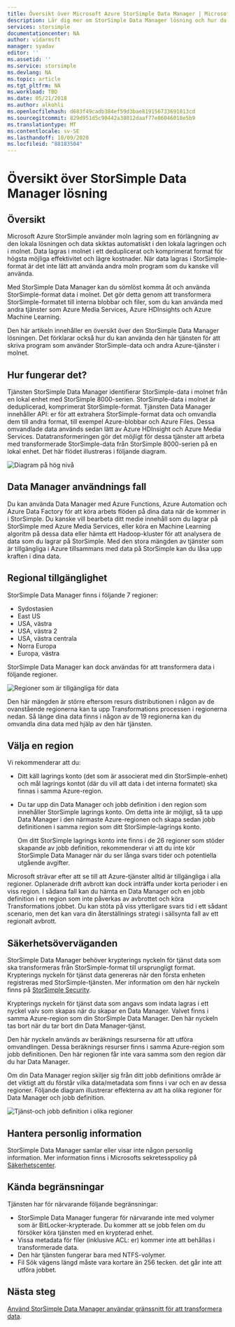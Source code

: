```yaml
---
title: Översikt över Microsoft Azure StorSimple Data Manager | Microsoft Docs
description: Lär dig mer om StorSimple Data Manager lösning och hur du kan använda den här tjänsten för att skriva program som använder StorSimple-data och andra Azure-tjänster.
services: storsimple
documentationcenter: NA
author: vidarmsft
manager: syadav
editor: ''
ms.assetid: ''
ms.service: storsimple
ms.devlang: NA
ms.topic: article
ms.tgt_pltfrm: NA
ms.workload: TBD
ms.date: 05/21/2018
ms.author: alkohli
ms.openlocfilehash: d683f49cadb384ef59d3bae819156733691813cd
ms.sourcegitcommit: 829d951d5c90442a38012daaf77e86046018e5b9
ms.translationtype: MT
ms.contentlocale: sv-SE
ms.lasthandoff: 10/09/2020
ms.locfileid: "88183504"
---
```

# <a name="storsimple-data-manager-solution-overview"></a>Översikt över StorSimple Data Manager lösning

## <a name="overview"></a>Översikt

Microsoft Azure StorSimple använder moln lagring som en förlängning av den lokala lösningen och data skiktas automatiskt i den lokala lagringen och i molnet. Data lagras i molnet i ett deduplicerat och komprimerat format för högsta möjliga effektivitet och lägre kostnader. När data lagras i StorSimple-format är det inte lätt att använda andra moln program som du kanske vill använda.

Med StorSimple Data Manager kan du sömlöst komma åt och använda StorSimple-format data i molnet. Det gör detta genom att transformera StorSimple-formatet till interna blobbar och filer, som du kan använda med andra tjänster som Azure Media Services, Azure HDInsights och Azure Machine Learning.

Den här artikeln innehåller en översikt över den StorSimple Data Manager lösningen. Det förklarar också hur du kan använda den här tjänsten för att skriva program som använder StorSimple-data och andra Azure-tjänster i molnet.

## <a name="how-it-works"></a>Hur fungerar det?

Tjänsten StorSimple Data Manager identifierar StorSimple-data i molnet från en lokal enhet med StorSimple 8000-serien. StorSimple-data i molnet är deduplicerad, komprimerat StorSimple-format. Tjänsten Data Manager innehåller API: er för att extrahera StorSimple-format data och omvandla dem till andra format, till exempel Azure-blobbar och Azure Files. Dessa omvandlade data används sedan lätt av Azure HDInsight och Azure Media Services. Datatransformeringen gör det möjligt för dessa tjänster att arbeta med transformerade StorSimple-data från StorSimple 8000-serien på en lokal enhet. Det här flödet illustreras i följande diagram.

![Diagram på hög nivå](./media/storsimple-data-manager-overview/storsimple-data-manager-overview2.png)


## <a name="data-manager-use-cases"></a>Data Manager användnings fall

Du kan använda Data Manager med Azure Functions, Azure Automation och Azure Data Factory för att köra arbets flöden på dina data när de kommer in i StorSimple. Du kanske vill bearbeta ditt medie innehåll som du lagrar på StorSimple med Azure Media Services, eller köra en Machine Learning algoritm på dessa data eller hämta ett Hadoop-kluster för att analysera de data som du lagrar på StorSimple. Med den stora mängden av tjänster som är tillgängliga i Azure tillsammans med data på StorSimple kan du låsa upp kraften i dina data.


## <a name="region-availability"></a>Regional tillgänglighet

StorSimple Data Manager finns i följande 7 regioner:

 - Sydostasien
 - East US
 - USA, västra
 - USA, västra 2
 - USA, västra centrala
 - Norra Europa
 - Europa, västra

StorSimple Data Manager kan dock användas för att transformera data i följande regioner. 

![Regioner som är tillgängliga för data](./media/storsimple-data-manager-overview/data-manager-job-definition-different-regions-m.png)

Den här mängden är större eftersom resurs distributionen i någon av de ovanstående regionerna kan ta upp Transformations processen i regionerna nedan. Så länge dina data finns i någon av de 19 regionerna kan du omvandla dina data med hjälp av den här tjänsten.


## <a name="choosing-a-region"></a>Välja en region

Vi rekommenderar att du:
 - Ditt käll lagrings konto (det som är associerat med din StorSimple-enhet) och mål lagrings kontot (där du vill att data i det interna formatet) ska finnas i samma Azure-region.
 - Du tar upp din Data Manager och jobb definition i den region som innehåller StorSimple lagrings konto. Om detta inte är möjligt, så ta upp Data Manager i den närmaste Azure-regionen och skapa sedan jobb definitionen i samma region som ditt StorSimple-lagrings konto. 

    Om ditt StorSimple lagrings konto inte finns i de 26 regioner som stöder skapande av jobb definition, rekommenderar vi att du inte kör StorSimple Data Manager när du ser långa svars tider och potentiella utgående avgifter.
    
Microsoft strävar efter att se till att Azure-tjänster alltid är tillgängliga i alla regioner. Oplanerade drift avbrott kan dock inträffa under korta perioder i en viss region. I sådana fall kan du hämta en Data Manager och en jobb definition i en region som inte påverkas av avbrottet och köra Transformations jobbet. Du kan stöta på viss ytterligare svars tid i ett sådant scenario, men det kan vara din återställnings strategi i sällsynta fall av ett regionalt avbrott.

## <a name="security-considerations"></a>Säkerhetsöverväganden

StorSimple Data Manager behöver krypterings nyckeln för tjänst data som ska transformeras från StorSimple-format till ursprungligt format. Krypterings nyckeln för tjänst data genereras när den första enheten registreras med StorSimple-tjänsten. Mer information om den här nyckeln finns på [StorSimple Security](storsimple-8000-security.md).

Krypterings nyckeln för tjänst data som angavs som indata lagras i ett nyckel valv som skapas när du skapar en Data Manager. Valvet finns i samma Azure-region som din StorSimple Data Manager. Den här nyckeln tas bort när du tar bort din Data Manager-tjänst.

Den här nyckeln används av beräknings resurserna för att utföra omvandlingen. Dessa beräknings resurser finns i samma Azure-region som jobb definitionen. Den här regionen får inte vara samma som den region där du har Data Manager.

Om din Data Manager region skiljer sig från ditt jobb definitions område är det viktigt att du förstår vilka data/metadata som finns i var och en av dessa regioner. Följande diagram illustrerar effekterna av att ha olika regioner för Data Manager och jobb definition.

![Tjänst-och jobb definition i olika regioner](./media/storsimple-data-manager-overview/data-manager-job-different-regions.png)

## <a name="managing-personal-information"></a>Hantera personlig information

StorSimple Data Manager samlar eller visar inte någon personlig information. Mer information finns i Microsofts sekretesspolicy på [Säkerhetscenter](https://www.microsoft.com/trustcenter).

## <a name="known-limitations"></a>Kända begränsningar

Tjänsten har för närvarande följande begränsningar:
- StorSimple Data Manager fungerar för närvarande inte med volymer som är BitLocker-krypterade. Du kommer att se jobb felen om du försöker köra tjänsten med en krypterad enhet.
- Vissa metadata för filer (inklusive ACL: er) kommer inte att behållas i transformerade data.
- Den här tjänsten fungerar bara med NTFS-volymer.
- Fil Sök vägens längd måste vara kortare än 256 tecken. det går inte att utföra jobbet.

## <a name="next-steps"></a>Nästa steg

[Använd StorSimple Data Manager användar gränssnitt för att transformera data](storsimple-data-manager-ui.md).
